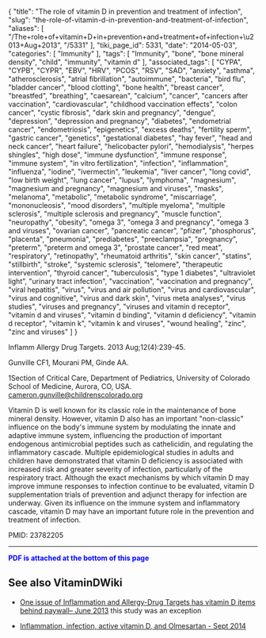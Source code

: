 {
    "title": "The role of vitamin D in prevention and treatment of infection",
    "slug": "the-role-of-vitamin-d-in-prevention-and-treatment-of-infection",
    "aliases": [
        "/The+role+of+vitamin+D+in+prevention+and+treatment+of+infection+\u2013+Aug+2013",
        "/5331"
    ],
    "tiki_page_id": 5331,
    "date": "2014-05-03",
    "categories": [
        "Immunity"
    ],
    "tags": [
        "Immunity",
        "bone",
        "bone mineral density",
        "child",
        "immunity",
        "vitamin d"
    ],
    "associated_tags": [
        "CYPA",
        "CYPB",
        "CYPR",
        "EBV",
        "HRV",
        "PCOS",
        "RSV",
        "SAD",
        "anxiety",
        "asthma",
        "atherosclerosis",
        "atrial fibrillation",
        "autoimmune",
        "bacteria",
        "bird flu",
        "bladder cancer",
        "blood clotting",
        "bone health",
        "breast cancer",
        "breastfed",
        "breathing",
        "caesarean",
        "calcium",
        "cancer",
        "cancers after vaccination",
        "cardiovascular",
        "childhood vaccination effects",
        "colon cancer",
        "cystic fibrosis",
        "dark skin and pregnancy",
        "dengue",
        "depression",
        "depression and pregnancy",
        "diabetes",
        "endometrial cancer",
        "endometriosis",
        "epigenetics",
        "excess deaths",
        "fertility sperm",
        "gastric cancer",
        "genetics",
        "gestational diabetes",
        "hay fever",
        "head and neck cancer",
        "heart failure",
        "helicobacter pylori",
        "hemodialysis",
        "herpes shingles",
        "high dose",
        "immune dysfunction",
        "immune response",
        "immune system",
        "in vitro fertilization",
        "infection",
        "inflammation",
        "influenza",
        "iodine",
        "ivermectin",
        "leukemia",
        "liver cancer",
        "long covid",
        "low birth weight",
        "lung cancer",
        "lupus",
        "lymphoma",
        "magnesium",
        "magnesium and pregnancy",
        "magnesium and viruses",
        "masks",
        "melanoma",
        "metabolic",
        "metabolic syndrome",
        "miscarriage",
        "mononucleosis",
        "mood disorders",
        "multiple myeloma",
        "multiple sclerosis",
        "multiple sclerosis and pregnancy",
        "muscle function",
        "neuropathy",
        "obesity",
        "omega 3",
        "omega 3 and pregnancy",
        "omega 3 and viruses",
        "ovarian cancer",
        "pancreatic cancer",
        "pfizer",
        "phosphorus",
        "placenta",
        "pneumonia",
        "prediabetes",
        "preeclampsia",
        "pregnancy",
        "preterm",
        "preterm and omega 3",
        "prostate cancer",
        "red meat",
        "respiratory",
        "retinopathy",
        "rheumatoid arthritis",
        "skin cancer",
        "statins",
        "stillbirth",
        "stroke",
        "systemic sclerosis",
        "telomere",
        "therapeutic intervention",
        "thyroid cancer",
        "tuberculosis",
        "type 1 diabetes",
        "ultraviolet light",
        "urinary tract infection",
        "vaccination",
        "vaccination and pregnancy",
        "viral hepatitis",
        "virus",
        "virus and air pollution",
        "virus and cardiovascular",
        "virus and cognitive",
        "virus and dark skin",
        "virus meta analyses",
        "virus studies",
        "viruses and pregnancy",
        "viruses and vitamin d receptor",
        "vitamin d and viruses",
        "vitamin d binding",
        "vitamin d deficiency",
        "vitamin d receptor",
        "vitamin k",
        "vitamin k and viruses",
        "wound healing",
        "zinc",
        "zinc and viruses"
    ]
}


Inflamm Allergy Drug Targets. 2013 Aug;12(4):239-45.

Gunville CF1, Mourani PM, Ginde AA.

1Section of Critical Care, Department of Pediatrics, University of Colorado School of Medicine, Aurora, CO, USA. cameron.gunville@childrenscolorado.org

Vitamin D is well known for its classic role in the maintenance of bone mineral density. However, vitamin D also has an important "non-classic" influence on the body's immune system by modulating the innate and adaptive immune system, influencing the production of important endogenous antimicrobial peptides such as cathelicidin, and regulating the inflammatory cascade. Multiple epidemiological studies in adults and children have demonstrated that vitamin D deficiency is associated with increased risk and greater severity of infection, particularly of the respiratory tract. Although the exact mechanisms by which vitamin D may improve immune responses to infection continue to be evaluated, vitamin D supplementation trials of prevention and adjunct therapy for infection are underway. Given its influence on the immune system and inflammatory cascade, vitamin D may have an important future role in the prevention and treatment of infection.

PMID: 23782205

---

 **<span style="color:#00F;">PDF is attached at the bottom of this page</span>** 

## See also VitaminDWiki

* [One issue of Inflammation and Allergy-Drug Targets has vitamin D items behind paywall– June 2013](/posts/one-issue-of-inflammation-and-allergy-drug-targets-has-vitamin-d-items-behind-paywall) this study was an exception

* [Inflammation, infection, active vitamin D, and Olmesartan - Sept 2014](/tags/inflammation-infection-active-vitamin-d-and-olmesartan-sept-2014.html)